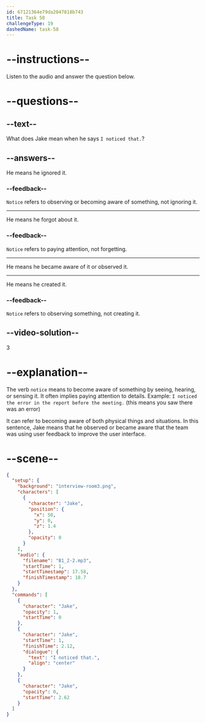 ```yaml
---
id: 67121364e79da2047818b743
title: Task 58
challengeType: 19
dashedName: task-58
---
```


<!-- (Audio) Jake: I noticed that. -->

# --instructions--

Listen to the audio and answer the question below.

# --questions--

## --text--

What does Jake mean when he says `I noticed that.`?

## --answers--


He means he ignored it.

### --feedback--

`Notice` refers to observing or becoming aware of something, not ignoring it.

---

He means he forgot about it.

### --feedback--

`Notice` refers to paying attention, not forgetting.

---

He means he became aware of it or observed it.

---

He means he created it.

### --feedback--

`Notice` refers to observing something, not creating it.

## --video-solution--

3

# --explanation--

The verb `notice` means to become aware of something by seeing, hearing, or sensing it. It often implies paying attention to details. Example: `I noticed the error in the report before the meeting.` (this means you saw there was an error) 

It can refer to becoming aware of both physical things and situations. In this sentence, Jake means that he observed or became aware that the team was using user feedback to improve the user interface.

# --scene--

```json
{
  "setup": {
    "background": "interview-room3.png",
    "characters": [
      {
        "character": "Jake",
        "position": {
          "x": 50,
          "y": 0,
          "z": 1.4
        },
        "opacity": 0
      }
    ],
    "audio": {
      "filename": "B1_2-2.mp3",
      "startTime": 1,
      "startTimestamp": 17.58,
      "finishTimestamp": 18.7
    }
  },
  "commands": [
    {
      "character": "Jake",
      "opacity": 1,
      "startTime": 0
    },
    {
      "character": "Jake",
      "startTime": 1,
      "finishTime": 2.12,
      "dialogue": {
        "text": "I noticed that.",
        "align": "center"
      }
    },
    {
      "character": "Jake",
      "opacity": 0,
      "startTime": 2.62
    }
  ]
}
```
